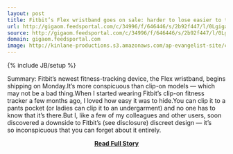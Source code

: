 ```yaml
---
layout: post
title: Fitbit’s Flex wristband goes on sale: harder to lose easier to track
url: http://gigaom.feedsportal.com/c/34996/f/646446/s/2b92f447/l/0Lgigaom0N0C20A130C0A50C0A60Cfitbits0Eflex0Ewristband0Egoes0Eon0Esale0Eharder0Eto0Elose0Eeasier0Eto0Etrack0C/story01.htm
source: http://gigaom.feedsportal.com/c/34996/f/646446/s/2b92f447/l/0Lgigaom0N0C20A130C0A50C0A60Cfitbits0Eflex0Ewristband0Egoes0Eon0Esale0Eharder0Eto0Elose0Eeasier0Eto0Etrack0C/story01.htm
domain: gigaom.feedsportal.com
image: http://kinlane-productions.s3.amazonaws.com/ap-evangelist-site/curated/screenshots/8373_feedproxy_google_com.png
---
```

{% include JB/setup %}<p>Summary: Fitbit’s newest fitness-tracking device, the Flex wristband, begins shipping on Monday.It’s more conspicuous than clip-on models — which may not be a bad thing.When I started wearing Fitbit’s clip-on fitness tracker a few months ago, I loved how easy it was to hide.You can clip it to a pants pocket (or ladies can clip it to an undergarment) and no one has to know that it’s there.But I, like a few of my colleagues and other users, soon discovered a downside to Fitbit’s (see disclosure) discreet design — it’s so inconspicuous that you can forget about it entirely.</p>
<center><p><a href="http://gigaom.feedsportal.com/c/34996/f/646446/s/2b92f447/l/0Lgigaom0N0C20A130C0A50C0A60Cfitbits0Eflex0Ewristband0Egoes0Eon0Esale0Eharder0Eto0Elose0Eeasier0Eto0Etrack0C/story01.htm" style='padding:25px; font-sze:18px; font-weight: bold;'>Read Full Story</a></p></center>
